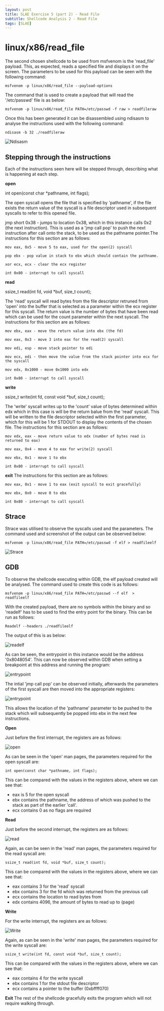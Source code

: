```yaml
---
layout: post
title: SLAE Exercise 5 (part 2) - Read File
subtitle: Shellcode Analysis 2 - Read File
tags: [SLAE]
---
```


linux/x86/read_file
======

The second chosen shellcode to be used from msfvenom is the 'read_file' payload. This, as expected, reads a specified file and displays it on the screen. The parameters to be used for this payload can be seen with the following command:

	msfvenom -p linux/x86/read_file --payload-options
	
The command that is used to create a payload that will read the '/etc/passwd' file is as below:

	msfvenom -p linux/x86/read_file PATH=/etc/passwd -f raw > readfileraw

Once this has been generated it can be disassembled using ndisasm to analyse the instructions used with the following command:

	ndisasm -b 32 ./readfileraw

![Ndisasm](https://raw.githubusercontent.com/14Deep/14deep.github.io/master/_posts/Images/EX5/part2/Ndisasm.png)

Stepping through the instructions
------

Each of the instructions seen here will be stepped through, describing what is happening at each step. 



**open**  

int open(const char *pathname, int flags);

The open syscall opens the file that is specified by 'pathname', if the file exists the return value of the syscall is a file descriptor used in subsequent syscalls to refer to this opened file. 


jmp short 0x38 - jumps to location 0x38, which in this instance calls 0x2 (the next instruction). This is used as a 'jmp call pop' to push the next instruction after call onto the stack, to be used as the pathname pointer.The instructions for this section are as follows:

	mov eax, 0x5 - move 5 to eax, used for the open(2) syscall

	pop ebx - pop value in stack to ebx which should contain the pathname. 

	xor ecx, ecx - clear the ecx register 

	int 0x80 - interrupt to call syscall



**read**  

ssize_t read(int fd, void *buf, size_t count);

The 'read' syscall will read bytes from the file descriptor retruned from 'open' into the buffer that is selected as a parameter within the ecx register for this syscall. The return value is the number of bytes that have been read which can be used for the count parameter within the next syscall. The instructions for this section are as follows:


	mov ebx, eax - move the return value into ebx (the fd)

	mov eax, 0x3 - move 3 into eax for the read(2) syscall

	mov edi, esp - move stack pointer to edi

	mov ecx, edi - then move the value from the stack pointer into ecx for the syscall

	mov edx, 0x1000 - move 0x1000 into edx

	int 0x80 - interrupt to call syscall


 
**write**  

ssize_t write(int fd, const void *buf, size_t count);

The 'write' syscall writes up to the 'count' value of bytes determined within edx which in this case is will be the return balue from the 'read' syscall. This will be written to the file descriptor selected within the first parameter, which for this will be 1 for STDOUT to display the contents of the chosen file. The instructions for this section are as follows:

	mov edx, eax - move return value to edx (number of bytes read is returned to eax)

	mov eax, 0x4 - move 4 to eax for write(2) syscall

	mov ebx, 0x1 - move 1 to ebx

	int 0x80 - interrupt to call syscall



**exit**
The instructions for this section are as follows:

	mov eax, 0x1 - move 1 to eax (exit syscall to exit gracefully)

	mov ebx, 0x0 - move 0 to ebx

	int 0x80 - interrupt to call syscall




Strace
------

Strace was utilised to observe the syscalls used and the parameters. The command used and screenshot of the output can be observed below:

	msfvenom -p linux/x86/read_file PATH=/etc/passwd -f elf > readfileelf

![Strace](https://raw.githubusercontent.com/14Deep/14deep.github.io/master/_posts/Images/EX5/part2/strace.png)


GDB
------

To observe the shellcode executing within GDB, the elf payload created  will be analysed. The command used to create this code is as follows:

	msfvenom -p linux/x86/read_file PATH=/etc/passwd --f elf  > readfileelf

With the created payload, there are no symbols within the binary and so 'readelf' has to be used to find the entry point for the binary. This can be run as follows:

	Readelf --headers ./readfileelf

The output of this is as below:

![readelf](https://raw.githubusercontent.com/14Deep/14deep.github.io/master/_posts/Images/EX5/part2/readelf.png)

As can be seen, the entrypoint in this instance would be the address '0x8048054'. This can now be observed within GDB when setting a breakpoint at this address and running the program:

![entrypoint](https://raw.githubusercontent.com/14Deep/14deep.github.io/master/_posts/Images/EX5/part2/entrypoint.png)

The intial 'jmp call pop' can be observed initially, afterwards the parameters of the first syscall are then moved into the appropriate registers:

![entrypoint](https://raw.githubusercontent.com/14Deep/14deep.github.io/master/_posts/Images/EX5/part2/jmpcallpop.png)

This allows the location of the 'pathname' parameter to be pushed to the stack which will subsequently be popped into ebx in the next few instructions. 


**Open**

Just before the first interrupt, the registers are as follows:

![open](https://raw.githubusercontent.com/14Deep/14deep.github.io/master/_posts/Images/EX5/part2/openregisters.png)

As can be seen in the 'open' man pages, the parameters required for the open syscall are:

	int open(const char *pathname, int flags);

This can be compared with the values in the registers above, where we can see that:

- eax is 5 for the open syscall
- ebx contains the pathname, the address of which was pushed to the stack as part of the earlier 'call'.
- ecx contains 0 as no flags are required


**Read**

Just before the second interrupt, the registers are as follows:

![read](https://raw.githubusercontent.com/14Deep/14deep.github.io/master/_posts/Images/EX5/part2/readregisters.png)

Again, as can be seen in the 'read' man pages, the parameters required for the read syscall are:

	ssize_t read(int fd, void *buf, size_t count);

This can be compared with the values in the registers above, where we can see that:

- eax contains 3 for the 'read' syscall
- ebx contains 3 for the fd which was returned from the previous call
- ecx contains the location to read bytes from 
- edx contains 4096, the amount of bytes to read up to (page)
	
**Write**

For the write interrupt, the registers are as follows:

![Write](https://raw.githubusercontent.com/14Deep/14deep.github.io/master/_posts/Images/EX5/part2/writeregisters.png)

Again, as can be seen in the 'write' man pages, the parameters required for the write syscall are:

	ssize_t write(int fd, const void *buf, size_t count);
	
This can be compared with the values in the registers above, where we can see that:

- eax contains 4 for the write syscall
- ebx contains 1 for the stdout file descriptor 
- ecx contains a pointer to the buffer (0xbffff070)


**Exit**
The rest of the shellcode gracefully exits the program which will not require walking through. 









